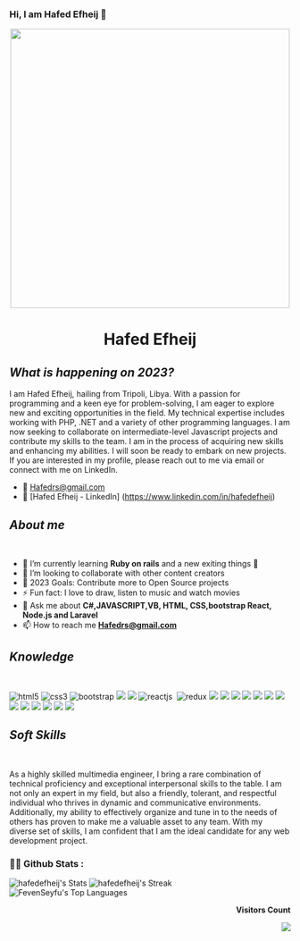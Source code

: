 ### Hi, I am Hafed Efheij 👋


<div id="header" align="center">
    <img src="https://media.giphy.com/media/26tn33aiTi1jkl6H6/giphy.gif" width="500"/>
 

  <h1><b>Hafed Efheij</b></h1>
 
</div>
<!------------------------------ Now ------------------------------>
 <section>
   <h2><i>What is happening on 2023?</i></h2>
I am Hafed Efheij, hailing from Tripoli, Libya. With a passion for programming and a keen eye for problem-solving, I am eager to explore new and exciting opportunities in the field. My technical expertise includes working with PHP, .NET and a variety of other programming languages. I am now seeking to collaborate on intermediate-level Javascript projects and contribute my skills to the team. I am in the process of acquiring new skills and enhancing my abilities. I will soon be ready to embark on new projects. If you are interested in my profile, please reach out to me via email or connect with me on LinkedIn.
  
 - 📧 Hafedrs@gmail.com
  - 🔗 [Hafed Efheij - LinkedIn] (https://www.linkedin.com/in/hafedefheij)
</section>
<!------------------------------ Experience ------------------------------>
 <section>
  <h2><i>About me</i></h2>
  <br>
  <p>

- 🌱 I’m currently learning **Ruby on rails** and a new exiting things 🤣
- 👯 I’m looking to collaborate with other content creators
- 🥅 2023 Goals: Contribute more to Open Source projects
- ⚡ Fun fact: I love to draw, listen to music and watch movies
- 💬 Ask me about **C#,JAVASCRIPT,VB, HTML, CSS,bootstrap React, Node.js and Laravel**
- 📫 How to reach me **Hafedrs@gmail.com**
  </p>
</section>
<!------------------------------ Knowledge ------------------------------>
 <section>
  <h2><i>Knowledge</i></h2>
  <br>
<p align="left">
      <img src="https://img.shields.io/badge/HTML5-E34F26?style=for-the-badge&logo=html5&logoColor=white" alt="html5" />
 <img src="https://img.shields.io/badge/CSS3-1572B6?style=for-the-badge&logo=css3&logoColor=white" alt="css3" />
    <img src="https://img.shields.io/badge/Bootstrap-563D7C?style=for-the-badge&logo=bootstrap&logoColor=white" alt="bootstrap" />
  <img src="https://img.shields.io/badge/JavaScript-323330?style=for-the-badge&logo=javascript&logoColor=F7DF1E" />
 <img src="https://img.shields.io/badge/ruby-%23CC342D.svg?style=for-the-badge&logo=ruby&logoColor=white" />
      <img src="https://img.shields.io/badge/React-20232A?style=for-the-badge&logo=react&logoColor=61DAFB" alt="reactjs" />
      <img src="https://img.shields.io/badge/rails-%23CC0000.svg?style=for-the-badge&logo=ruby-on-rails&logoColor=white" alt=""rails />
    <img src="https://img.shields.io/badge/Redux-593D88.svg?style=for-the-badge&logo=redux&logoColor=white" alt="redux" />

  <img src="https://img.shields.io/badge/PostgreSQL-316192?style=for-the-badge&logo=postgresql&logoColor=white" />
    <img src="https://img.shields.io/badge/MongoDB-4EA94B?style=for-the-badge&logo=mongodb&logoColor=white" />

  <img src="https://img.shields.io/badge/C%2B%2B-00599C?style=for-the-badge&logo=c%2B%2B&logoColor=white" />
  <img src="https://img.shields.io/badge/SQLite-07405E?style=for-the-badge&logo=sqlite&logoColor=white" />
  <img src="https://img.shields.io/badge/json-5E5C5C?style=for-the-badge&logo=json&logoColor=white" />
    <img src="https://img.shields.io/badge/React-20232A?style=for-the-badge&logo=react&logoColor=61DAFB" />
    <img src="https://img.shields.io/badge/Node.js-339933?style=for-the-badge&logo=nodedotjs&logoColor=white" />
    
  <img src="https://img.shields.io/badge/React_Native-20232A?style=for-the-badge&logo=react&logoColor=61DAFB" />
    <img src="https://img.shields.io/badge/Express.js-000000?style=for-the-badge&logo=express&logoColor=white" />

  <img src="https://img.shields.io/badge/Visual_Studio_Code-0078D4?style=for-the-badge&logo=visual%20studio%20code&logoColor=white" />
  <img src="https://img.shields.io/badge/GIT-E44C30?style=for-the-badge&logo=git&logoColor=white" />
  <img src="https://img.shields.io/badge/GitHub-100000?style=for-the-badge&logo=github&logoColor=white" />
    <img src="https://img.shields.io/badge/Slack-4A154B?style=for-the-badge&logo=slack&logoColor=white" />
  </p>
</section>
<!------------------------------ Soft Skills ------------------------------>
 <section>
  <h2><i>Soft Skills</i></h2>
  <br>
  <p>
As a highly skilled multimedia engineer, I bring a rare combination of technical proficiency and exceptional interpersonal skills to the table. I am not only an expert in my field, but also a friendly, tolerant, and respectful individual who thrives in dynamic and communicative environments. Additionally, my ability to effectively organize and tune in to the needs of others has proven to make me a valuable asset to any team. With my diverse set of skills, I am confident that I am the ideal candidate for any web development project.
  </p>
</section>

<!------------------------------ My GitHub Stats ------------------------------>

 ### :woman_technologist: Github Stats :
           
  ![hafedefheij's Stats](https://github-readme-stats.vercel.app/api?username=hafedefheij&theme=vue-dark&show_icons=true&hide_border=true&count_private=true)
  ![hafedefheij's Streak](https://github-readme-streak-stats.herokuapp.com/?user=hafedefheij&theme=vue-dark&hide_border=true)
  ![FevenSeyfu's Top Languages](https://github-readme-stats.vercel.app/api/top-langs/?username=hafedefheij&theme=vue-dark&show_icons=true&hide_border=true&layout=compact)

  
<div align="end">
<p><b>Visitors Count</b></p>  
<img src="https://profile-counter.glitch.me/{hafedefheij}/count.svg" />
</div>
